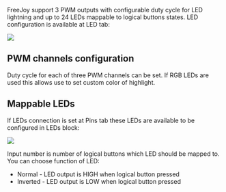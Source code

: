FreeJoy support 3 PWM outputs with configurable duty cycle for LED lightning and up to 24 LEDs mappable to logical buttons states. LED configuration is available at LED tab:

<img src="https://c.radikal.ru/c36/2003/ad/555bc8346983.png"/>

## PWM channels configuration

Duty cycle for each of three PWM channels can be set. If RGB LEDs are used this allows use to set custom color of highlight.

## Mappable LEDs

If LEDs connection is set at Pins tab these LEDs are available to be configured in LEDs block:

<img src="https://c.radikal.ru/c02/2003/e2/0fa9e9d91c48.png"/>

Input number is number of logical buttons which LED should be mapped to. You can choose function of LED:

* Normal - LED output is HIGH when logical button pressed
* Inverted - LED output is LOW when logical button pressed

